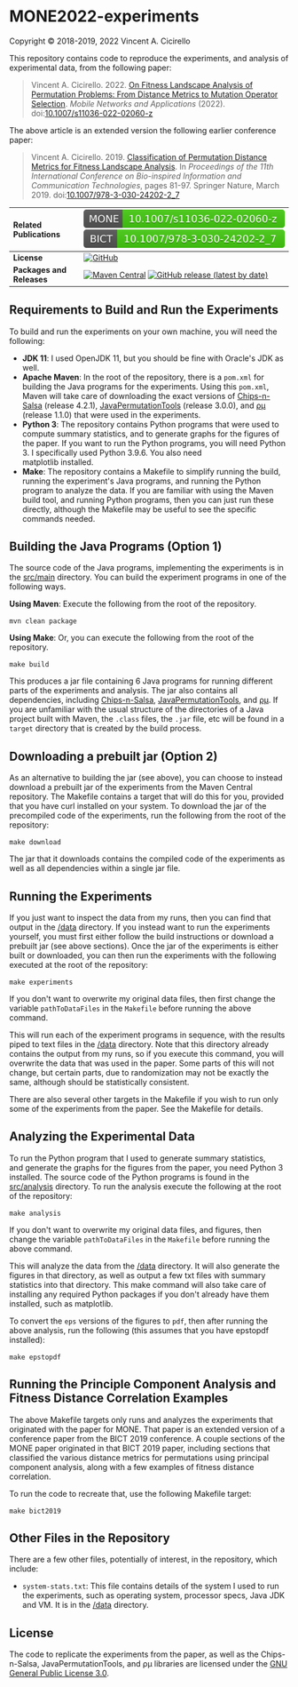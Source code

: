 # MONE2022-experiments

Copyright &copy; 2018-2019, 2022 Vincent A. Cicirello

This repository contains code to reproduce the experiments, and analysis of 
experimental data, from the following paper:

> Vincent A. Cicirello. 2022. [On Fitness Landscape Analysis of Permutation Problems: From Distance Metrics to Mutation Operator Selection](https://www.cicirello.org/publications/Cicirello-MONE-2022.pdf). *Mobile Networks and Applications* (2022). doi:[10.1007/s11036-022-02060-z](https://doi.org/10.1007/s11036-022-02060-z)

The above article is an extended version the following earlier conference paper:

> Vincent A. Cicirello. 2019. [Classification of Permutation Distance Metrics for Fitness Landscape Analysis](https://www.cicirello.org/publications/cicirello-bict2019.pdf). In *Proceedings of the 11th International Conference on Bio-inspired Information and Communication Technologies*, pages 81-97. Springer Nature, March 2019. doi:[10.1007/978-3-030-24202-2_7](https://doi.org/10.1007/978-3-030-24202-2_7)

| __Related Publications__ | [![DOI](doi.svg)](https://doi.org/10.1007/s11036-022-02060-z) [![DOI](bict-doi.svg)](https://doi.org/10.1007/978-3-030-24202-2_7) |
| :--- | :--- |
| __License__ | [![GitHub](https://img.shields.io/github/license/cicirello/MONE2022-experiments)](LICENSE) | 
| __Packages and Releases__ | [![Maven Central](https://img.shields.io/maven-central/v/org.cicirello/mone-article-experiments.svg?label=Maven%20Central)](https://central.sonatype.com/artifact/org.cicirello/mone-article-experiments/) [![GitHub release (latest by date)](https://img.shields.io/github/v/release/cicirello/MONE2022-experiments?logo=GitHub)](https://github.com/cicirello/MONE2022-experiments/releases) |

## Requirements to Build and Run the Experiments

To build and run the experiments on your own machine, you will need the following:
* __JDK 11__: I used OpenJDK 11, but you should be fine with Oracle's 
  JDK as well. 
* __Apache Maven__: In the root of the repository, there is a `pom.xml` 
  for building the Java programs for the experiments. Using this `pom.xml`, 
  Maven will take care of downloading the exact versions of 
  [Chips-n-Salsa](https://chips-n-salsa.cicirello.org/) (release 4.2.1), 
  [JavaPermutationTools](https://jpt.cicirello.org) (release 3.0.0), and
  [&rho;&mu;](https://rho-mu.cicirello.org) (release 1.1.0)  that were 
  used in the experiments. 
* __Python 3__: The repository contains Python programs that were used to 
  compute summary statistics, and to generate
  graphs for the figures of the paper. If you want to run the Python programs, 
  you will need Python 3. I specifically used Python 3.9.6. You also need  
  matplotlib installed.
* __Make__: The repository contains a Makefile to simplify running the build, 
  running the experiment's Java programs, and running the Python program to 
  analyze the data. If you are familiar with using the Maven build tool, 
  and running Python programs, then you can just run these directly, although 
  the Makefile may be useful to see the specific commands needed.

## Building the Java Programs (Option 1)

The source code of the Java programs, implementing the experiments
is in the [src/main](src/main) directory.  You can build the experiment 
programs in one of the following ways.

__Using Maven__: Execute the following from the root of the
repository.

```shell
mvn clean package
```

__Using Make__: Or, you can execute the following from the root
of the repository.

```shell
make build
```

This produces a jar file containing 6 Java programs for running 
different parts of the experiments and analysis. The jar also contains all
dependencies, including [Chips-n-Salsa](https://chips-n-salsa.cicirello.org/), 
[JavaPermutationTools](https://jpt.cicirello.org), and 
[&rho;&mu;](https://rho-mu.cicirello.org).
If you are unfamiliar with the usual structure of the directories of 
a Java project built with Maven, the `.class` files, the `.jar` file, 
etc will be found in a `target` directory that is created by the 
build process.

## Downloading a prebuilt jar (Option 2)

As an alternative to building the jar (see above), you can choose to instead
download a prebuilt jar of the experiments from the Maven Central repository.
The Makefile contains a target that will do this for you, provided that you have
curl installed on your system. To download the jar of the precompiled code of 
the experiments, run the following from the root of the repository:

```shell
make download
```

The jar that it downloads contains the compiled code of the experiments as well
as all dependencies within a single jar file.

## Running the Experiments

If you just want to inspect the data from my runs, then you can find that output
in the [/data](data) directory. If you instead want to run the experiments yourself,
you must first either follow the build instructions or download a prebuilt jar (see above
sections). Once the jar of the experiments is either built or downloaded, you can then run 
the experiments with the following executed at the root of the repository:

```shell
make experiments
```

If you don't want to overwrite my original data files, then first change the variable
`pathToDataFiles` in the `Makefile` before running the above command.

This will run each of the experiment programs in sequence, 
with the results piped to text files in the [/data](data) directory. Note that
this directory already contains the output from my runs, so if you execute this command,
you will overwrite the data that was used in the paper. Some parts of this will not
change, but certain parts, due to randomization may not be exactly the same, although should
be statistically consistent. 

There are also several other targets in the Makefile if you wish to 
run only some of the experiments from the paper. See the Makefile for
details.

## Analyzing the Experimental Data

To run the Python program that I used to generate summary statistics,  
and generate the graphs for the figures from the paper,
you need Python 3 installed. The source code of the Python programs is 
found in the [src/analysis](src/analysis) directory.  To run the analysis
execute the following at the root of the repository:

```shell
make analysis
```

If you don't want to overwrite my original data files, and figures, then change the variable
`pathToDataFiles` in the `Makefile` before running the above command.

This will analyze the data from the [/data](data) directory. It will also 
generate the figures in that directory, as well as output a few txt files with
summary statistics into that directory. This make command will also take
care of installing any required Python packages if you don't already have them
installed, such as matplotlib.

To convert the `eps` versions of the figures to `pdf`, then after running the above
analysis, run the following (this assumes that you have epstopdf installed):

```shell
make epstopdf
```

## Running the Principle Component Analysis and Fitness Distance Correlation Examples

The above Makefile targets only runs and analyzes the experiments that originated with the 
paper for MONE. That paper is an extended version of a conference paper from the
BICT 2019 conference. A couple sections of the MONE paper originated in that BICT 2019 
paper, including sections that classified the various distance metrics for permutations
using principal component analysis, along with a few examples of fitness distance
correlation. 

To run the code to recreate that, use the following Makefile target:

```shell
make bict2019
```

## Other Files in the Repository

There are a few other files, potentially of interest, in the repository,
which include:
* `system-stats.txt`: This file contains details of the system I 
  used to run the experiments, such as operating system, processor 
  specs, Java JDK and VM. It is in the [/data](data) directory.

## License

The code to replicate the experiments from the paper, as well as the
Chips-n-Salsa, JavaPermutationTools, and &rho;&mu; libraries are licensed 
under the [GNU General Public License 3.0](https://www.gnu.org/licenses/gpl-3.0.en.html).
